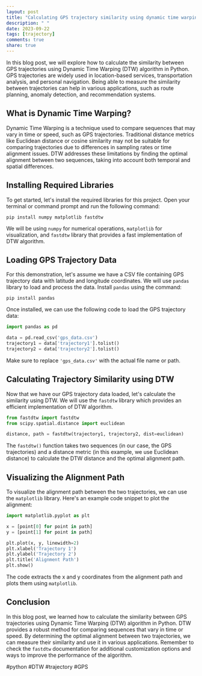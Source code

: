 ```yaml
---
layout: post
title: "Calculating GPS trajectory similarity using dynamic time warping in Python"
description: " "
date: 2023-09-22
tags: [trajectory]
comments: true
share: true
---
```


In this blog post, we will explore how to calculate the similarity between GPS trajectories using Dynamic Time Warping (DTW) algorithm in Python. GPS trajectories are widely used in location-based services, transportation analysis, and personal navigation. Being able to measure the similarity between trajectories can help in various applications, such as route planning, anomaly detection, and recommendation systems.

## What is Dynamic Time Warping?

Dynamic Time Warping is a technique used to compare sequences that may vary in time or speed, such as GPS trajectories. Traditional distance metrics like Euclidean distance or cosine similarity may not be suitable for comparing trajectories due to differences in sampling rates or time alignment issues. DTW addresses these limitations by finding the optimal alignment between two sequences, taking into account both temporal and spatial differences.

## Installing Required Libraries

To get started, let's install the required libraries for this project. Open your terminal or command prompt and run the following command:

```
pip install numpy matplotlib fastdtw
```

We will be using `numpy` for numerical operations, `matplotlib` for visualization, and `fastdtw` library that provides a fast implementation of DTW algorithm.

## Loading GPS Trajectory Data

For this demonstration, let's assume we have a CSV file containing GPS trajectory data with latitude and longitude coordinates. We will use `pandas` library to load and process the data. Install `pandas` using the command:

```
pip install pandas
```

Once installed, we can use the following code to load the GPS trajectory data:

```python
import pandas as pd

data = pd.read_csv('gps_data.csv')
trajectory1 = data['trajectory1'].tolist()
trajectory2 = data['trajectory2'].tolist()
```

Make sure to replace `'gps_data.csv'` with the actual file name or path.

## Calculating Trajectory Similarity using DTW

Now that we have our GPS trajectory data loaded, let's calculate the similarity using DTW. We will use the `fastdtw` library which provides an efficient implementation of DTW algorithm.

```python
from fastdtw import fastdtw
from scipy.spatial.distance import euclidean

distance, path = fastdtw(trajectory1, trajectory2, dist=euclidean)
```

The `fastdtw()` function takes two sequences (in our case, the GPS trajectories) and a distance metric (in this example, we use Euclidean distance) to calculate the DTW distance and the optimal alignment path.

## Visualizing the Alignment Path

To visualize the alignment path between the two trajectories, we can use the `matplotlib` library. Here's an example code snippet to plot the alignment:

```python
import matplotlib.pyplot as plt

x = [point[0] for point in path]
y = [point[1] for point in path]

plt.plot(x, y, linewidth=2)
plt.xlabel('Trajectory 1')
plt.ylabel('Trajectory 2')
plt.title('Alignment Path')
plt.show()
```

The code extracts the x and y coordinates from the alignment path and plots them using `matplotlib`.

## Conclusion

In this blog post, we learned how to calculate the similarity between GPS trajectories using Dynamic Time Warping (DTW) algorithm in Python. DTW provides a robust method for comparing sequences that vary in time or speed. By determining the optimal alignment between two trajectories, we can measure their similarity and use it in various applications. Remember to check the `fastdtw` documentation for additional customization options and ways to improve the performance of the algorithm.

#python #DTW #trajectory #GPS